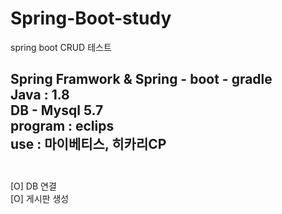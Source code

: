 # Spring-Boot-study
spring boot CRUD 테스트

Spring Framwork &amp; Spring - boot - gradle<br/>
Java : 1.8 <br/>
DB - Mysql 5.7<br/>
program : eclips<br/>
use : 마이베티스, 히카리CP<br/>
<br/>
---
[O] DB 연결<br/>
[O] 게시판 생성
